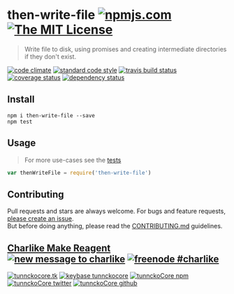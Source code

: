 # then-write-file [![npmjs.com][npmjs-img]][npmjs-url] [![The MIT License][license-img]][license-url] 

> Write file to disk, using promises and creating intermediate directories if they don't exist.

[![code climate][codeclimate-img]][codeclimate-url] [![standard code style][standard-img]][standard-url] [![travis build status][travis-img]][travis-url] [![coverage status][coverage-img]][coverage-url] [![dependency status][david-img]][david-url]


## Install
```
npm i then-write-file --save
npm test
```


## Usage
> For more use-cases see the [tests](./test.js)

```js
var thenWriteFile = require('then-write-file')
```


## Contributing

Pull requests and stars are always welcome. For bugs and feature requests, [please create an issue](https://github.com/tunnckoCore/then-write-file/issues/new).  
But before doing anything, please read the [CONTRIBUTING.md](./CONTRIBUTING.md) guidelines.


## [Charlike Make Reagent](http://j.mp/1stW47C) [![new message to charlike][new-message-img]][new-message-url] [![freenode #charlike][freenode-img]][freenode-url]

[![tunnckocore.tk][author-www-img]][author-www-url] [![keybase tunnckocore][keybase-img]][keybase-url] [![tunnckoCore npm][author-npm-img]][author-npm-url] [![tunnckoCore twitter][author-twitter-img]][author-twitter-url] [![tunnckoCore github][author-github-img]][author-github-url]


[npmjs-url]: https://www.npmjs.com/package/then-write-file
[npmjs-img]: https://img.shields.io/npm/v/then-write-file.svg?label=then-write-file

[license-url]: https://github.com/tunnckoCore/then-write-file/blob/master/LICENSE.md
[license-img]: https://img.shields.io/badge/license-MIT-blue.svg


[codeclimate-url]: https://codeclimate.com/github/tunnckoCore/then-write-file
[codeclimate-img]: https://img.shields.io/codeclimate/github/tunnckoCore/then-write-file.svg

[coverage-url]: https://codeclimate.com/github/tunnckoCore/then-write-file/coverage
[coverage-img]: https://img.shields.io/codeclimate/coverage/github/tunnckoCore/then-write-file.svg

[travis-url]: https://travis-ci.org/tunnckoCore/then-write-file
[travis-img]: https://img.shields.io/travis/tunnckoCore/then-write-file.svg

[coveralls-url]: https://coveralls.io/r/tunnckoCore/then-write-file
[coveralls-img]: https://img.shields.io/coveralls/tunnckoCore/then-write-file.svg

[david-url]: https://david-dm.org/tunnckoCore/then-write-file
[david-img]: https://img.shields.io/david/tunnckoCore/then-write-file.svg

[standard-url]: https://github.com/feross/standard
[standard-img]: https://img.shields.io/badge/code%20style-standard-brightgreen.svg


[author-www-url]: http://www.tunnckocore.tk
[author-www-img]: https://img.shields.io/badge/www-tunnckocore.tk-fe7d37.svg

[keybase-url]: https://keybase.io/tunnckocore
[keybase-img]: https://img.shields.io/badge/keybase-tunnckocore-8a7967.svg

[author-npm-url]: https://www.npmjs.com/~tunnckocore
[author-npm-img]: https://img.shields.io/badge/npm-~tunnckocore-cb3837.svg

[author-twitter-url]: https://twitter.com/tunnckoCore
[author-twitter-img]: https://img.shields.io/badge/twitter-@tunnckoCore-55acee.svg

[author-github-url]: https://github.com/tunnckoCore
[author-github-img]: https://img.shields.io/badge/github-@tunnckoCore-4183c4.svg

[freenode-url]: http://webchat.freenode.net/?channels=charlike
[freenode-img]: https://img.shields.io/badge/freenode-%23charlike-5654a4.svg

[new-message-url]: https://github.com/tunnckoCore/messages
[new-message-img]: https://img.shields.io/badge/send%20me-message-green.svg
